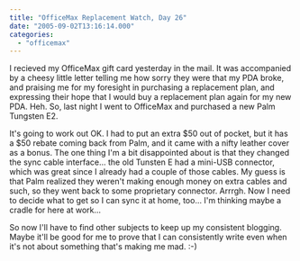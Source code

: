 ```yaml
---
title: "OfficeMax Replacement Watch, Day 26"
date: "2005-09-02T13:16:14.000"
categories: 
  - "officemax"
---
```


I recieved my OfficeMax gift card yesterday in the mail. It was accompanied by a cheesy little letter telling me how sorry they were that my PDA broke, and praising me for my foresight in purchasing a replacement plan, and expressing their hope that I would buy a replacement plan again for my new PDA. Heh. So, last night I went to OfficeMax and purchased a new Palm Tungsten E2.

It's going to work out OK. I had to put an extra $50 out of pocket, but it has a $50 rebate coming back from Palm, and it came with a nifty leather cover as a bonus. The one thing I'm a bit disappointed about is that they changed the sync cable interface... the old Tunsten E had a mini-USB connector, which was great since I already had a couple of those cables. My guess is that Palm realized they weren't making enough money on extra cables and such, so they went back to some proprietary connector. Arrrgh. Now I need to decide what to get so I can sync it at home, too... I'm thinking maybe a cradle for here at work...

So now I'll have to find other subjects to keep up my consistent blogging. Maybe it'll be good for me to prove that I can consistently write even when it's not about something that's making me mad. :-)
